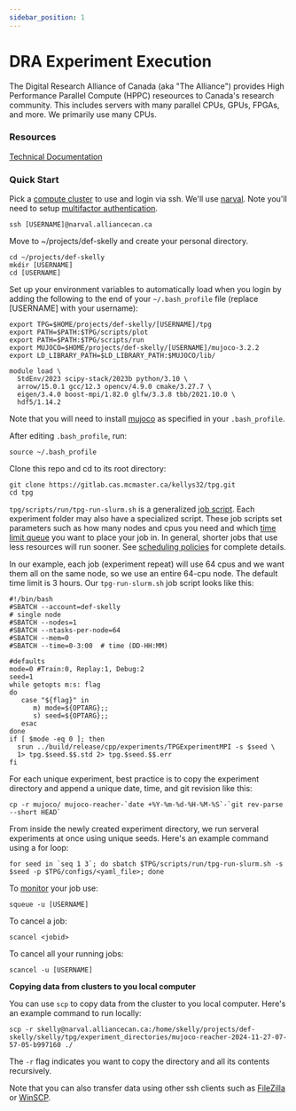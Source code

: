 ```yaml
---
sidebar_position: 1
---
```


# DRA Experiment Execution

The Digital Research Alliance of Canada (aka "The Alliance") provides High Performance Parallel Compute (HPPC) reseources to Canada's research community. This includes servers with many parallel CPUs, GPUs, FPGAs, and more. We primarily use many CPUs.

### Resources

[Technical Documentation](https://docs.alliancecan.ca/wiki/Technical_documentation)

### Quick Start

Pick a [compute cluster](https://docs.alliancecan.ca/wiki/National_systems#Compute_clusters) to use and login via ssh. We'll use [narval](https://docs.alliancecan.ca/wiki/Narval). Note you'll need to setup [multifactor authentication](https://docs.alliancecan.ca/wiki/Multifactor_authentication).

```
ssh [USERNAME]@narval.alliancecan.ca
```

Move to ~/projects/def-skelly and create your personal directory.

```
cd ~/projects/def-skelly
mkdir [USERNAME]
cd [USERNAME]
```

Set up your environment variables to automatically load when you login by adding the following to the end of your `~/.bash_profile` file (replace [USERNAME] with your username):

```
export TPG=$HOME/projects/def-skelly/[USERNAME]/tpg
export PATH=$PATH:$TPG/scripts/plot
export PATH=$PATH:$TPG/scripts/run
export MUJOCO=$HOME/projects/def-skelly/[USERNAME]/mujoco-3.2.2
export LD_LIBRARY_PATH=$LD_LIBRARY_PATH:$MUJOCO/lib/

module load \
  StdEnv/2023 scipy-stack/2023b python/3.10 \
  arrow/15.0.1 gcc/12.3 opencv/4.9.0 cmake/3.27.7 \
  eigen/3.4.0 boost-mpi/1.82.0 glfw/3.3.8 tbb/2021.10.0 \
  hdf5/1.14.2

```

Note that you will need to install [mujoco](https://mujoco.org/) as specified in your `.bash_profile`.

After editing `.bash_profile`, run:

```
source ~/.bash_profile
```

Clone this repo and cd to its root directory:

```
git clone https://gitlab.cas.mcmaster.ca/kellys32/tpg.git
cd tpg
```

`tpg/scripts/run/tpg-run-slurm.sh` is a generalized [job script](https://docs.alliancecan.ca/wiki/Running_jobs). Each experiment folder may also have a specialized script. These job scripts set parameters such as how many nodes and cpus you need and which [time limit queue](https://docs.alliancecan.ca/wiki/Job_scheduling_policies#Time_limits) you want to place your job in. In general, shorter jobs that use less resources will run sooner. See [scheduling policies](https://docs.alliancecan.ca/wiki/Job_scheduling_policies) for complete details.

In our example, each job (experiment repeat) will use 64 cpus and we want them all on the same node, so we use an entire 64-cpu node. The default time limit is 3 hours. Our `tpg-run-slurm.sh` job script looks like this:

```
#!/bin/bash
#SBATCH --account=def-skelly
# single node
#SBATCH --nodes=1
#SBATCH --ntasks-per-node=64
#SBATCH --mem=0
#SBATCH --time=0-3:00  # time (DD-HH:MM)

#defaults
mode=0 #Train:0, Replay:1, Debug:2
seed=1
while getopts m:s: flag
do
   case "${flag}" in
      m) mode=${OPTARG};;
      s) seed=${OPTARG};;
   esac
done
if [ $mode -eq 0 ]; then
  srun ../build/release/cpp/experiments/TPGExperimentMPI -s $seed \
  1> tpg.$seed.$$.std 2> tpg.$seed.$$.err
fi
```

For each unique experiment, best practice is to copy the experiment directory and append a unique date, time, and git revision like this:

```
cp -r mujoco/ mujoco-reacher-`date +%Y-%m-%d-%H-%M-%S`-`git rev-parse --short HEAD`
```

From inside the newly created experiment directory, we run serveral experiments at once using unique seeds. Here's an example command using a for loop:

```
for seed in `seq 1 3`; do sbatch $TPG/scripts/run/tpg-run-slurm.sh -s $seed -p $TPG/configs/<yaml_file>; done
```

To [monitor](https://docs.alliancecan.ca/wiki/Running_jobs#Monitoring_jobs) your job use:

```
squeue -u [USERNAME]
```

To cancel a job:

```
scancel <jobid>
```

To cancel all your running jobs:

```
scancel -u [USERNAME]
```

**Copying data from clusters to you local computer**

You can use `scp` to copy data from the cluster to you local computer. Here's an example command to run locally:

```
scp -r skelly@narval.alliancecan.ca:/home/skelly/projects/def-skelly/skelly/tpg/experiment_directories/mujoco-reacher-2024-11-27-07-57-05-b997160 ./
```

The `-r` flag indicates you want to copy the directory and all its contents recursively.

Note that you can also transfer data using other ssh clients such as [FileZilla](https://filezilla-project.org/) or [WinSCP](https://docs.alliancecan.ca/wiki/Multifactor_authentication#WinSCP).
